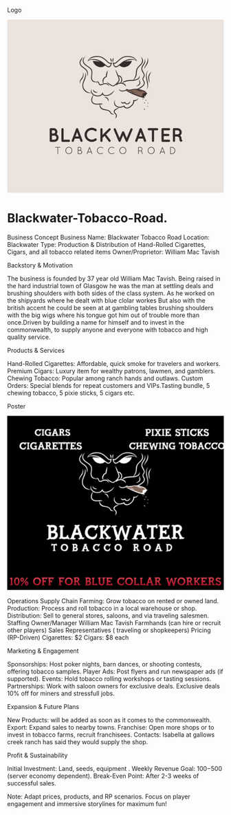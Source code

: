 Logo

 ![image alt](https://github.com/MF-DOOM-MADVILLAIN/Blackwater-tobacco-co./blob/main/Images/bw%20logo.png?raw=true)




# Blackwater-Tobacco-Road.
Business Concept
Business Name: Blackwater Tobacco Road
Location: Blackwater 
Type: Production & Distribution of Hand-Rolled Cigarettes, Cigars, and all tobacco related items
Owner/Proprietor: William Mac Tavish

Backstory & Motivation

The business is founded by 37 year old William Mac Tavish. Being raised in the hard industrial town of Glasgow he was the man at settling deals and brushing shoulders with both sides of the class system. As he worked on the shipyards where he dealt with blue clolar workes But also with the british accent he could be seen at at gambling tables brushing shoulders with the big wigs where his tongue got him out of trouble more than once.Driven by building a name for himself and to invest in the commonwealth, to supply anyone and everyone with tobacco and high quality service.

Products & Services

Hand-Rolled Cigarettes: Affordable, quick smoke for travelers and workers.
Premium Cigars: Luxury item for wealthy patrons, lawmen, and gamblers.
Chewing Tobacco: Popular among ranch hands and outlaws.
Custom Orders: Special blends for repeat customers and VIPs.Tasting bundle, 5 chewing tobacco, 5 pixie sticks, 5 cigars etc.

Poster

![image alt](https://github.com/MF-DOOM-MADVILLAIN/Blackwater-tobacco-co./blob/main/Images/%7BF917E6C6-0CA9-40C9-B409-A3F61F6B3174%7D.png?raw=true)

Operations
Supply Chain
Farming: Grow tobacco on rented or owned land.
Production: Process and roll tobacco in a local warehouse or shop.
Distribution: Sell to general stores, saloons, and via traveling salesmen.
Staffing
Owner/Manager William Mac Tavish
Farmhands (can hire or recruit other players)
Sales Representatives ( traveling or shopkeepers)
Pricing (RP-Driven)
Cigarettes: $2 
Cigars: $8 each

Marketing & Engagement

Sponsorships: Host poker nights, barn dances, or shooting contests, offering tobacco samples.
Player Ads: Post flyers and run newspaper ads (if supported).
Events: Hold tobacco rolling workshops or tasting sessions.
Partnerships: Work with saloon owners for exclusive deals.
Exclusive deals 10% off for miners and stressfull jobs.

Expansion & Future Plans

New Products: will be added as soon as it comes to the commonwealth.
Export: Expand sales to nearby towns.
Franchise: Open more shops or to invest in tobacco farms, recruit franchisees.
Contacts: Isabella at gallows creek ranch has said they would supply the shop.

Profit & Sustainability

Initial Investment: Land, seeds, equipment .
Weekly Revenue Goal: $100-$500 (server economy dependent).
Break-Even Point: After 2-3 weeks of successful sales.

Note: Adapt prices, products, and RP scenarios. Focus on player engagement and immersive storylines for maximum fun!
